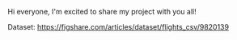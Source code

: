 Hi everyone, I'm excited to share my project with you all!

Dataset: https://figshare.com/articles/dataset/flights_csv/9820139
